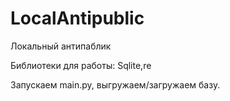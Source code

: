 # LocalAntipublic
Локальный антипаблик

Библиотеки для работы: Sqlite,re

Запускаем main.py, выгружаем/загружаем базу.
